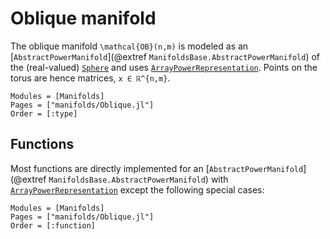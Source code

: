 # Oblique manifold

The oblique manifold ``\mathcal{OB}(n,m)`` is modeled as an [`AbstractPowerManifold`](@extref `ManifoldsBase.AbstractPowerManifold`)  of the (real-valued) [`Sphere`](@ref) and uses [`ArrayPowerRepresentation`](@ref).
Points on the torus are hence matrices, ``x ∈ ℝ^{n,m}``.

```@autodocs
Modules = [Manifolds]
Pages = ["manifolds/Oblique.jl"]
Order = [:type]
```

## Functions

Most functions are directly implemented for an [`AbstractPowerManifold`](@extref `ManifoldsBase.AbstractPowerManifold`)  with [`ArrayPowerRepresentation`](@ref) except the following special cases:

```@autodocs
Modules = [Manifolds]
Pages = ["manifolds/Oblique.jl"]
Order = [:function]
```
